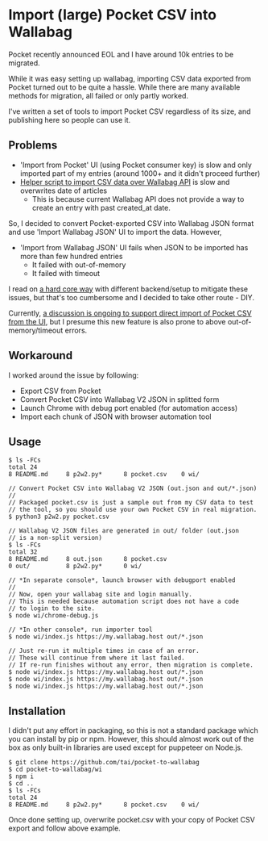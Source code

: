 # Import (large) Pocket CSV into Wallabag

Pocket recently announced EOL and I have around 10k entries to be migrated.

While it was easy setting up wallabag, importing CSV data exported
from Pocket turned out to be quite a hassle. While there are many
available methods for migration, all failed or only partly worked.

I've written a set of tools to import Pocket CSV regardless of its size,
and publishing here so people can use it.

## Problems

- 'Import from Pocket' UI (using Pocket consumer key) is slow and only imported part of my entries (around 1000+ and it didn't proceed further)
- [Helper script to import CSV data over Wallabag API](https://github.com/wallabag/wallabag/issues/7635#issuecomment-2727691106) is slow and overwrites date of articles
  - This is because current Wallabag API does not provide a way to create an entry with past created_at date.

So, I decided to convert Pocket-exported CSV into Wallabag JSON format and use 'Import Wallabag JSON' UI to import the data. However,

- 'Import from Wallabag JSON' UI fails when JSON to be imported has more than few hundred entries
  - It failed with out-of-memory
  - It failed with timeout

I read on [a hard core way](https://www.claudiuscoenen.de/2025/05/pocket-to-wallabag-hardcore-edition/) with different backend/setup to mitigate these issues, but that's too cumbersome and I decided to take other route - DIY.

Currently, [a discussion is ongoing to support direct import of Pocket CSV from the UI](https://github.com/wallabag/wallabag/pull/8240),
but I presume this new feature is also prone to above out-of-memory/timeout errors.

## Workaround

I worked around the issue by following:

- Export CSV from Pocket
- Convert Pocket CSV into Wallabag V2 JSON in splitted form
- Launch Chrome with debug port enabled (for automation access)
- Import each chunk of JSON with browser automation tool

## Usage

```
$ ls -FCs
total 24
8 README.md     8 p2w2.py*      8 pocket.csv    0 wi/

// Convert Pocket CSV into Wallabag V2 JSON (out.json and out/*.json)
//
// Packaged pocket.csv is just a sample out from my CSV data to test
// the tool, so you should use your own Pocket CSV in real migration.
$ python3 p2w2.py pocket.csv

// Wallabag V2 JSON files are generated in out/ folder (out.json
// is a non-split version)
$ ls -FCs
total 32
8 README.md     8 out.json      8 pocket.csv
0 out/          8 p2w2.py*      0 wi/

// *In separate console*, launch browser with debugport enabled
//
// Now, open your wallabag site and login manually.
// This is needed because automation script does not have a code
// to login to the site.
$ node wi/chrome-debug.js

// *In other console*, run importer tool
$ node wi/index.js https://my.wallabag.host out/*.json

// Just re-run it multiple times in case of an error.
// These will continue from where it last failed.
// If re-run finishes without any error, then migration is complete.
$ node wi/index.js https://my.wallabag.host out/*.json
$ node wi/index.js https://my.wallabag.host out/*.json
$ node wi/index.js https://my.wallabag.host out/*.json
```

## Installation

I didn't put any effort in packaging, so this is not a standard
package which you can install by pip or npm. However, this should
almost work out of the box as only built-in libraries are used
except for puppeteer on Node.js.

```
$ git clone https://github.com/tai/pocket-to-wallabag
$ cd pocket-to-wallabag/wi
$ npm i
$ cd ..
$ ls -FCs
total 24
8 README.md     8 p2w2.py*      8 pocket.csv    0 wi/
```

Once done setting up, overwrite pocket.csv with your copy of Pocket CSV export and follow above example.

